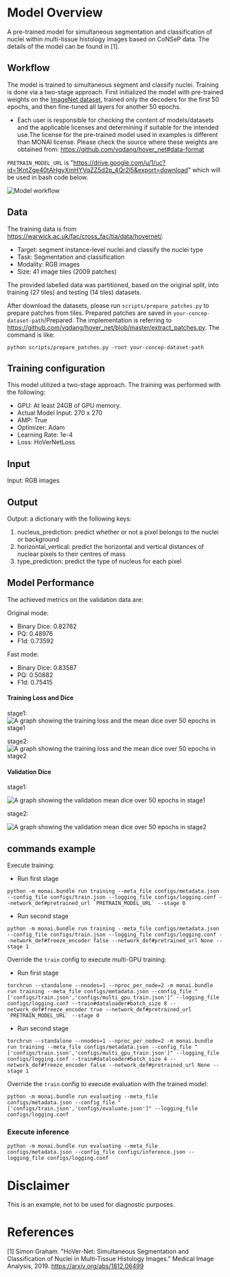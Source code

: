 # Model Overview

A pre-trained model for simultaneous segmentation and classification of nuclei within multi-tissue histology images based on CoNSeP data. The details of the model can be found in [1].

## Workflow

The model is trained to simultaneous segment and classify nuclei. Training is done via a two-stage approach. First initialized the model with pre-trained weights on the [ImageNet dataset](https://ieeexplore.ieee.org/document/5206848), trained only the decoders for the first 50 epochs, and then fine-tuned all layers for another 50 epochs.

- Each user is responsible for checking the content of models/datasets and the applicable licenses and determining if suitable for the intended use.The license for the pre-trained model used in examples is different than MONAI license. Please check the source where these weights are obtained from: <https://github.com/vqdang/hover_net#data-format>

`PRETRAIN_MODEL_URL` is "https://drive.google.com/u/1/uc?id=1KntZge40tAHgyXmHYVqZZ5d2p_4Qr2l5&export=download" which will be used in bash code below.

![Model workflow](https://ars.els-cdn.com/content/image/1-s2.0-S1361841519301045-fx1_lrg.jpg)

## Data

The training data is from <https://warwick.ac.uk/fac/cross_fac/tia/data/hovernet/>.

- Target: segment instance-level nuclei and classify the nuclei type
- Task: Segmentation and classification
- Modality: RGB images
- Size: 41 image tiles (2009 patches)

The provided labelled data was partitioned, based on the original split, into training (27 tiles) and testing (14 tiles) datasets.

After download the datasets, please run `scripts/prepare_patches.py` to prepare patches from tiles. Prepared patches are saved in `your-concep-dataset-path`/Prepared. The implementation is referring to <https://github.com/vqdang/hover_net/blob/master/extract_patches.py>. The command is like:

```
python scripts/prepare_patches.py -root your-concep-dataset-path
```

## Training configuration

This model utilized a two-stage approach. The training was performed with the following:

- GPU: At least 24GB of GPU memory.
- Actual Model Input: 270 x 270
- AMP: True
- Optimizer: Adam
- Learning Rate: 1e-4
- Loss: HoVerNetLoss

## Input

Input: RGB images

## Output

Output: a dictionary with the following keys:

1. nucleus_prediction: predict whether or not a pixel belongs to the nuclei or background
2. horizontal_vertical: predict the horizontal and vertical distances of nuclear pixels to their centres of mass
3. type_prediction: predict the type of nucleus for each pixel

## Model Performance

The achieved metrics on the validation data are:

Original mode:
- Binary Dice: 0.82762
- PQ: 0.48976
- F1d: 0.73592

Fast mode:
- Binary Dice: 0.83587
- PQ: 0.50882
- F1d: 0.75415

#### Training Loss and Dice

stage1:
![A graph showing the training loss and the mean dice over 50 epochs in stage1](https://developer.download.nvidia.com/assets/Clara/Images/monai_pathology_nuclei_seg_cls_train.png)

stage2:
![A graph showing the training loss and the mean dice over 50 epochs in stage2](https://developer.download.nvidia.com/assets/Clara/Images/monai_pathology_nuclei_seg_cls_train_stage2.png)

#### Validation Dice

stage1:

![A graph showing the validation mean dice over 50 epochs in stage1](https://developer.download.nvidia.com/assets/Clara/Images/monai_pathology_nuclei_seg_cls_val_stage1.png)

stage2:

![A graph showing the validation mean dice over 50 epochs in stage2](https://developer.download.nvidia.com/assets/Clara/Images/monai_pathology_nuclei_seg_cls_val_stage2.png)

## commands example

Execute training:

- Run first stage

```
python -m monai.bundle run training --meta_file configs/metadata.json --config_file configs/train.json --logging_file configs/logging.conf --network_def#pretrained_url `PRETRAIN_MODEL_URL` --stage 0
```

- Run second stage

```
python -m monai.bundle run training --meta_file configs/metadata.json --config_file configs/train.json --logging_file configs/logging.conf --network_def#freeze_encoder false --network_def#pretrained_url None --stage 1
```

Override the `train` config to execute multi-GPU training:

- Run first stage

```
torchrun --standalone --nnodes=1 --nproc_per_node=2 -m monai.bundle run training --meta_file configs/metadata.json --config_file "['configs/train.json','configs/multi_gpu_train.json']" --logging_file configs/logging.conf --train#dataloader#batch_size 8 --network_def#freeze_encoder true --network_def#pretrained_url `PRETRAIN_MODEL_URL` --stage 0
```

- Run second stage

```
torchrun --standalone --nnodes=1 --nproc_per_node=2 -m monai.bundle run training --meta_file configs/metadata.json --config_file "['configs/train.json','configs/multi_gpu_train.json']" --logging_file configs/logging.conf --train#dataloader#batch_size 4 --network_def#freeze_encoder false --network_def#pretrained_url None --stage 1
```

Override the `train` config to execute evaluation with the trained model:

```
python -m monai.bundle run evaluating --meta_file configs/metadata.json --config_file "['configs/train.json','configs/evaluate.json']" --logging_file configs/logging.conf
```

### Execute inference

```
python -m monai.bundle run evaluating --meta_file configs/metadata.json --config_file configs/inference.json --logging_file configs/logging.conf
```

# Disclaimer

This is an example, not to be used for diagnostic purposes.

# References

[1] Simon Graham. "HoVer-Net: Simultaneous Segmentation and Classification of Nuclei in Multi-Tissue Histology Images." Medical Image Analysis, 2019. <https://arxiv.org/abs/1812.06499>

